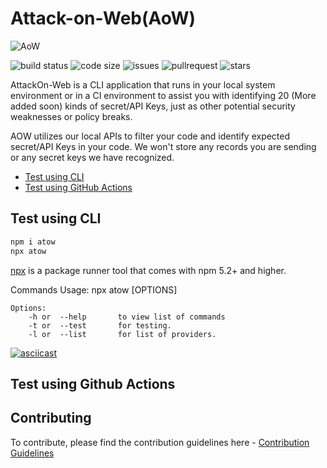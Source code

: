 
# Attack-on-Web(AoW)
![AoW](https://i.imgur.com/XLc696Q.gif)

![build status](https://img.shields.io/github/workflow/status/felixfaisal/attack-on-web/Attack%20on%20Web?style=plastic)
![code size](https://img.shields.io/github/languages/code-size/felixfaisal/attack-on-web?style=plastic)
![issues](https://img.shields.io/github/issues-raw/felixfaisal/attack-on-web?color=red&style=plastic)
![pullrequest](https://img.shields.io/github/issues-pr-closed/felixfaisal/attack-on-web?color=purple&style=plastic)
![stars](https://img.shields.io/github/stars/felixfaisal/attack-on-web?style=plastic)

AttackOn-Web is a CLI application that runs in your local system environment or in a CI environment to assist you with identifying 20 (More added soon) kinds of secret/API Keys, just as other potential security weaknesses or policy breaks. 

AOW utilizes our local APIs to filter your code and identify expected secret/API Keys in your code. We won't store any records you are sending or any secret keys we have recognized.


 - [Test using CLI](#test-using-cli)
 - [Test using GitHub Actions](#test-using-github-actions)
 



## Test using CLI

   ```sh
  npm i atow
  npx atow
  ```
  
   [npx](https://nodejs.dev/learn/the-npx-nodejs-package-runner) is a package runner tool that comes with npm 5.2+ and higher.
   
   Commands
Usage: npx atow [OPTIONS]

```
Options:
    -h or  --help       to view list of commands
    -t or  --test       for testing.
    -l or  --list       for list of providers.
  ```

   [![asciicast](https://asciinema.org/a/j1mkJjCAAlDLFo51nBihTo29J.svg)](https://asciinema.org/a/j1mkJjCAAlDLFo51nBihTo29J?t=30)
 
 
 ## Test using Github Actions
 
 
 ## Contributing

To contribute, please find the contribution guidelines here - [Contribution Guidelines](https://github.com/felixfaisal/attack-on-web/blob/main/CONTRIBUTING.md)




